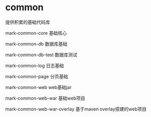# common
提供积累的基础代码库

mark-common-core 基础核心

mark-common-db 数据库基础

mark-common-db-test 数据库测试

mark-common-log 日志基础

mark-common-page 分页基础

mark-common-web web基础jar

mark-common-web-war 基础web项目

mark-common-web-war-overlay 基于maven overlay搭建的web项目
